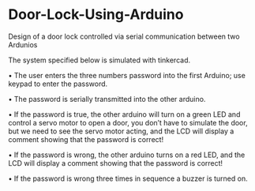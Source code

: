 # Door-Lock-Using-Arduino
Design of a door lock controlled via serial communication between two Ardunios

The system specified below is simulated with tinkercad. 

•	The user enters the three numbers  password into the first Arduino; use keypad to enter the password.

•	The password is serially transmitted into the other arduino.

•	If the password is true, the other arduino will turn on a green LED and control a servo motor to open a door, you don’t have to simulate the door, but we need to see the servo motor acting, and the LCD will display a comment showing that the password is correct!

•	If the password is wrong, the other arduino turns on a red LED, and the LCD will display a comment showing that the password is correct!

• If the password is wrong three times in sequence a buzzer is turned on. 
